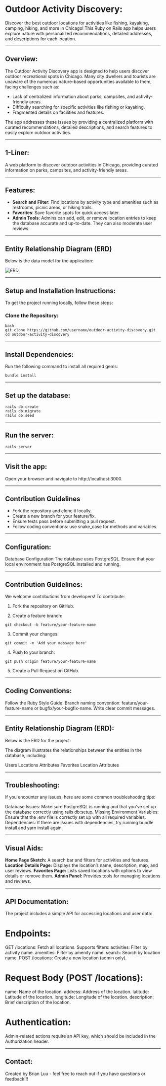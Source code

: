 # Outdoor Activity Discovery:

Discover the best outdoor locations for activities like fishing, kayaking, camping, hiking, and more in Chicago! This Ruby on Rails app helps users explore nature with personalized recommendations, detailed addresses, and descriptions for each location.

---

## Overview:

The Outdoor Activity Discovery app is designed to help users discover outdoor recreational spots in Chicago. Many city dwellers and tourists are unaware of the numerous nature-based opportunities available to them, facing challenges such as:

- Lack of centralized information about parks, campsites, and activity-friendly areas.
- Difficulty searching for specific activities like fishing or kayaking.
- Fragmented details on facilities and features.

The app addresses these issues by providing a centralized platform with curated recommendations, detailed descriptions, and search features to easily explore outdoor activities.

---

## 1-Liner:

A web platform to discover outdoor activities in Chicago, providing curated information on parks, campsites, and activity-friendly areas.

---

## Features:

- **Search and Filter**: Find locations by activity type and amenities such as restrooms, picnic areas, or hiking trails.
- **Favorites**: Save favorite spots for quick access later.
- **Admin Tools**: Admins can add, edit, or remove location entries to keep the database accurate and up-to-date. They can also moderate user reviews.

---

## Entity Relationship Diagram (ERD)

Below is the data model for the application:

![ERD][erd]

---

## Setup and Installation Instructions:

To get the project running locally, follow these steps:

### Clone the Repository:

```
bash
git clone https://github.com/username/outdoor-activity-discovery.git
cd outdoor-activity-discovery
```

---

## Install Dependencies:
Run the following command to install all required gems:

```
bundle install
```

---

## Set up the database:

```
rails db:create
rails db:migrate
rails db:seed
```

---

## Run the server:

```
rails server
```

---

## Visit the app:

Open your browser and navigate to http://localhost:3000.

---

## Contribution Guidelines
- Fork the repository and clone it locally.
- Create a new branch for your feature/fix.
- Ensure tests pass before submitting a pull request.
- Follow coding conventions: use snake_case for methods and variables.

---

## Configuration:

Database Configuration
The database uses PostgreSQL. Ensure that your local environment has PostgreSQL installed and running.

---

## Contribution Guidelines:

We welcome contributions from developers! To contribute:

1) Fork the repository on GitHub.

2) Create a feature branch:

```
git checkout -b feature/your-feature-name
```

3) Commit your changes:

```
git commit -m 'Add your message here'
```

4) Push to your branch:

```
git push origin feature/your-feature-name
```

5) Create a Pull Request on GitHub.

---

## Coding Conventions:

Follow the Ruby Style Guide.
Branch naming convention: feature/your-feature-name or bugfix/your-bugfix-name.
Write clear commit messages.

---

## Entity Relationship Diagram (ERD):

Below is the ERD for the project:

The diagram illustrates the relationships between the entities in the database, including:

Users
Locations
Attributes
Favorites
Location Attributes

---

## Troubleshooting:

If you encounter any issues, here are some common troubleshooting tips:

Database Issues: Make sure PostgreSQL is running and that you've set up the database correctly using rails db:setup.
Missing Environment Variables: Ensure that the .env file is correctly set up with all required variables.
Dependencies: If there are issues with dependencies, try running bundle install and yarn install again.

---

## Visual Aids:

**Home Page Sketch:** A search bar and filters for activities and features.
**Location Details Page:** Displays the location’s name, description, map, and user reviews.
**Favorites Page:** Lists saved locations with options to view details or remove them.
**Admin Panel:** Provides tools for managing locations and reviews.

---

## API Documentation:

The project includes a simple API for accessing locations and user data:

# Endpoints:
  GET /locations: Fetch all locations. Supports filters:
    activities: Filter by activity name.
    amenities: Filter by amenity name.
    search: Search by location name.
  POST /locations: Create a new location (admin only).

# Request Body (POST /locations):
  name: Name of the location.
  address: Address of the location.
  latitude: Latitude of the location.
  longitude: Longitude of the location.
  description: Brief description of the location.

# Authentication:
  Admin-related actions require an API key, which should be included in the Authorization header.

---

## Contact:

Created by Brian Luu - feel free to reach out if you have questions or feedback!!!


[def]: ./erd.png
[erd]: ./erd.png

